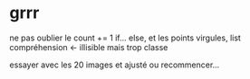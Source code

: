 # grrr

ne pas oublier le count += 1 if... else, et les points virgules, list compréhension <- illisible mais trop classe

essayer avec les 20 images et ajusté ou recommencer...



